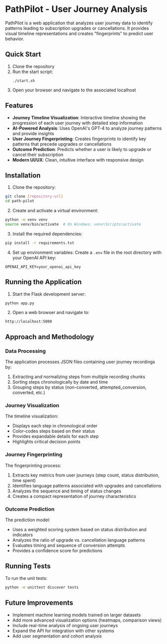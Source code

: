 # PathPilot - User Journey Analysis

PathPilot is a web application that analyzes user journey data to identify patterns leading to subscription upgrades or cancellations. It provides visual timeline representations and creates "fingerprints" to predict user behavior.

## Quick Start

1. Clone the repository
2. Run the start script:
   ```
   ./start.sh
   ```
3. Open your browser and navigate to the associated localhost

## Features

- **Journey Timeline Visualization**: Interactive timeline showing the progression of each user journey with detailed step information
- **AI-Powered Analysis**: Uses OpenAI's GPT-4 to analyze journey patterns and provide insights
- **User Journey Fingerprinting**: Creates fingerprints to identify key patterns that precede upgrades or cancellations
- **Outcome Prediction**: Predicts whether a user is likely to upgrade or cancel their subscription
- **Modern UI/UX**: Clean, intuitive interface with responsive design

## Installation

1. Clone the repository:
```bash
git clone [repository-url]
cd path-pilot
```

2. Create and activate a virtual environment:
```bash
python -m venv venv
source venv/bin/activate  # On Windows: venv\Scripts\activate
```

3. Install the required dependencies:
```bash
pip install -r requirements.txt
```

4. Set up environment variables:
Create a `.env` file in the root directory with your OpenAI API key:
```
OPENAI_API_KEY=your_openai_api_key
```

## Running the Application

1. Start the Flask development server:
```bash
python app.py
```

2. Open a web browser and navigate to:
```
http://localhost:5000
```

## Approach and Methodology

### Data Processing

The application processes JSON files containing user journey recordings by:
1. Extracting and normalizing steps from multiple recording chunks
2. Sorting steps chronologically by date and time
3. Grouping steps by status (non-converted, attempted_conversion, converted, etc.)

### Journey Visualization

The timeline visualization:
- Displays each step in chronological order
- Color-codes steps based on their status
- Provides expandable details for each step
- Highlights critical decision points

### Journey Fingerprinting

The fingerprinting process:
1. Extracts key metrics from user journeys (step count, status distribution, time spent)
2. Identifies language patterns associated with upgrades and cancellations
3. Analyzes the sequence and timing of status changes
4. Creates a compact representation of journey characteristics

### Outcome Prediction

The prediction model:
- Uses a weighted scoring system based on status distribution and indicators
- Analyzes the ratio of upgrade vs. cancellation language patterns
- Evaluates timing and sequence of conversion attempts
- Provides a confidence score for predictions

## Running Tests

To run the unit tests:
```bash
python -m unittest discover tests
```

## Future Improvements

- Implement machine learning models trained on larger datasets
- Add more advanced visualization options (heatmaps, comparison views)
- Include real-time analysis of ongoing user journeys
- Expand the API for integration with other systems
- Add user segmentation and cohort analysis 
